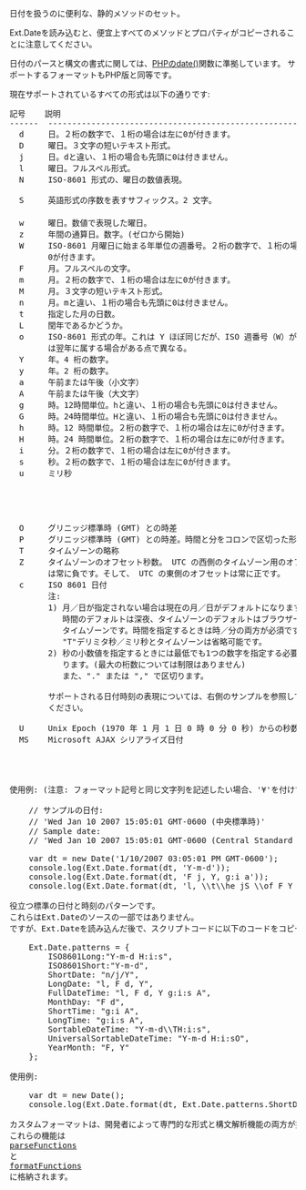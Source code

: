 日付を扱うのに便利な、静的メソッドのセット。

Ext.Dateを読み込むと、便宜上すべてのメソッドとプロパティがコピーされることに注意してください。

日付のパースと構文の書式に関しては、<a href="http://www.php.net/date">PHPのdate()</a>関数に準拠しています。
サポートするフォーマットもPHP版と同等です。

現在サポートされているすべての形式は以下の通りです:

<pre class="">
記号    説明                                                                      戻り値の例
------  -----------------------------------------------------------------------   -----------------------
  d     日。２桁の数字で、１桁の場合は左に0が付きます。                           01 から 31
  D     曜日。３文字の短いテキスト形式。                                          Mon から Sun
  j     日。dと違い、１桁の場合も先頭に0は付きません。                            1 から 31
  l     曜日。フルスペル形式。                                                    Sunday から Saturday
  N     ISO-8601 形式の、曜日の数値表現。                                         1（月曜日）から 7（日曜日）

  S     英語形式の序数を表すサフィックス。2 文字。                                st, nd, rd または th。
                                                                                  jと一緒に使用することができる。
  w     曜日。数値で表現した曜日。                                                0 (日曜)から 6 (土曜)
  z     年間の通算日。数字。(ゼロから開始)                                        0 から 364 (閏年で365)
  W     ISO-8601 月曜日に始まる年単位の週番号。２桁の数字で、１桁の場合は左に     01 から 53
        0が付きます。                                                             (例: 42は年の第 42 週目)
  F     月。フルスペルの文字。                                                    January から December
  m     月。２桁の数字で、１桁の場合は左に0が付きます。                           01 から 12
  M     月。３文字の短いテキスト形式。                                            Jan から Dec
  n     月。mと違い、１桁の場合も先頭に0は付きません。                            1 から 12
  t     指定した月の日数。                                                        28 から 31
  L     閏年であるかどうか。                                                      1なら閏年。0なら閏年ではない。
  o     ISO-8601 形式の年。これは Y ほぼ同じだが、ISO 週番号（W）が前年あるい     例: 1998 あるいは 2004
        は翌年に属する場合がある点で異なる。
  Y     年。4 桁の数字。                                                          例: 1999 または 2003
  y     年。2 桁の数字。                                                          例: 99 または 03
  a     午前または午後（小文字）                                                  am または pm
  A     午前または午後（大文字）                                                  AM または PM
  g     時。12時間単位。hと違い、１桁の場合も先頭に0は付きません。                1 から 12
  G     時。24時間単位。Hと違い、１桁の場合も先頭に0は付きません。                0 から 23
  h     時。12 時間単位。２桁の数字で、１桁の場合は左に0が付きます。              01 から 12
  H     時。24 時間単位。２桁の数字で、１桁の場合は左に0が付きます。              00 から 23
  i     分。２桁の数字で、１桁の場合は左に0が付きます。                           00 から 59
  s     秒。２桁の数字で、１桁の場合は左に0が付きます。                           00 から 59
  u     ミリ秒                                                                     例:
                                                                                  001 (i.e. 0.001s) または
                                                                                  100 (i.e. 0.100s) または
                                                                                  999 (i.e. 0.999s) または
                                                                                  999876543210 (i.e. 0.999876543210s)
  O     グリニッジ標準時 (GMT) との時差                                           例: +1030
  P     グリニッジ標準時 (GMT) との時差。時間と分をコロンで区切った形式           例: -08:00
  T     タイムゾーンの略称                                                        例: EST, MDT, PDT ...
  Z     タイムゾーンのオフセット秒数。 UTC の西側のタイムゾーン用のオフセット
        は常に負です。そして、 UTC の東側のオフセットは常に正です。               -43200 から 50400
  c     ISO 8601 日付
        注:                                                                       Examples:
        1) 月／日が指定されない場合は現在の月／日がデフォルトになります。         1991 or
           時間のデフォルトは深夜、タイムゾーンのデフォルトはブラウザーの         1992-10 or
           タイムゾーンです。時間を指定するときは時／分の両方が必須です。         1993-09-20 or
           "T"デリミタ秒／ミリ秒とタイムゾーンは省略可能です。                    1994-08-19T16:20+01:00 or
        2) 秒の小数値を指定するときには最低でも1つの数字を指定する必要があ        1995-07-18T17:21:28-02:00 or
           ります。(最大の桁数については制限はありません)                         1996-06-17T18:22:29.98765+03:00 or
           また、"." または "," で区切ります。                                    1997-05-16T19:23:30,12345-0400 or
                                                                                  1998-04-15T20:24:31.2468Z or
        サポートされる日付時刻の表現については、右側のサンプルを参照して          1999-03-14T20:24:32Z or
        ください。                                                                2000-02-13T21:25:33
                                                                                  2001-01-12 22:26:34
  U     Unix Epoch (1970 年 1 月 1 日 0 時 0 分 0 秒) からの秒数                  1193432466 から -2138434463
  MS    Microsoft AJAX シリアライズ日付                                           \/Date(1238606590509)\/ 
                                                                                  (i.e. UTC milliseconds since epoch) または
                                                                                  \/Date(1238606590509+0800)\/


使用例: (注意: フォーマット記号と同じ文字列を記述したい場合、'¥'を付けてエスケープする必要があります)

    // サンプルの日付:
    // 'Wed Jan 10 2007 15:05:01 GMT-0600 (中央標準時)'
    // Sample date:
    // 'Wed Jan 10 2007 15:05:01 GMT-0600 (Central Standard Time)'
    
    var dt = new Date('1/10/2007 03:05:01 PM GMT-0600');
    console.log(Ext.Date.format(dt, 'Y-m-d'));                          // 2007-01-10
    console.log(Ext.Date.format(dt, 'F j, Y, g:i a'));                  // January 10, 2007, 3:05 pm
    console.log(Ext.Date.format(dt, 'l, \\t\\he jS \\of F Y h:i:s A')); // Wednesday, the 10th of January 2007 03:05:01 PM

役立つ標準の日付と時刻のパターンです。
これらはExt.Dateのソースの一部ではありません。
ですが、Ext.Dateを読み込んだ後で、スクリプトコードに以下のコードをコピーするだけでグローバルのDateオブジェクトでも利用可能になります。 必要に応じてパターンを追加・削除してください。

    Ext.Date.patterns = {
        ISO8601Long:"Y-m-d H:i:s",
        ISO8601Short:"Y-m-d",
        ShortDate: "n/j/Y",
        LongDate: "l, F d, Y",
        FullDateTime: "l, F d, Y g:i:s A",
        MonthDay: "F d",
        ShortTime: "g:i A",
        LongTime: "g:i:s A",
        SortableDateTime: "Y-m-d\\TH:i:s",
        UniversalSortableDateTime: "Y-m-d H:i:sO",
        YearMonth: "F, Y"
    };

使用例:

    var dt = new Date();
    console.log(Ext.Date.format(dt, Ext.Date.patterns.ShortDate));

カスタムフォーマットは、開発者によって専門的な形式と構文解析機能の両方が提供されるかもしれません。
これらの機能は
<a href="#!/api/Ext.Date-property-parseFunctions" rel="Ext.Date-property-parseFunctions" class="docClass">parseFunctions</a>
と
<a href="#!/api/Ext.Date-property-formatFunctions" rel="Ext.Date-property-formatFunctions" class="docClass">formatFunctions</a>
に格納されます。

